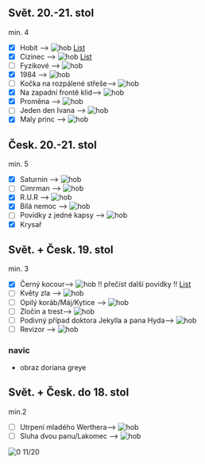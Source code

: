 ## Svět. 20.-21. stol
min. 4
- [x] Hobit   -->  ![hob](https://progress-bar.dev/322/?scale=322&suffix=/322%20stran) [List](hobit.md)
- [x] Cizinec --> ![hob](https://progress-bar.dev/104/?scale=104&suffix=/104%20stran) [List](Cizinec.md)
- [ ] Fyzikové --> ![hob](https://progress-bar.dev/0/?scale=88&suffix=/88%20stran)
- [x] 1984 --> ![hob](https://progress-bar.dev/0/?scale=316&suffix=/316%20stran)
- [ ] Kočka na rozpálené střeše--> ![hob](https://progress-bar.dev/0/?scale=393&suffix=/393%20stran)
- [x] Na zapadní frontě klid--> ![hob](https://progress-bar.dev/148/?scale=181&suffix=/181%20stran)
- [x] Proměna --> ![hob](https://progress-bar.dev/0/?scale=181&suffix=/181%20stran)
- [ ] Jeden den Ivana --> ![hob](https://progress-bar.dev/0/?scale=316&suffix=/316%20stran)
- [x] Maly princ --> ![hob](https://progress-bar.dev/95/?scale=95&suffix=/95%20stran)

## Česk. 20.-21. stol
min. 5
- [x] Saturnin --> ![hob](https://progress-bar.dev/0/?scale=256&suffix=/256%20stran)
- [ ] Cimrman --> ![hob](https://progress-bar.dev/0/?scale=393&suffix=/393%20stran)
- [x] R.U.R --> ![hob](https://progress-bar.dev/0/?scale=114&suffix=/114%20stran)
- [x] Bílá nemoc --> ![hob](https://progress-bar.dev/0/?scale=128&suffix=/128%20stran)
- [ ] Povídky z jedné kapsy --> ![hob](https://progress-bar.dev/0/?scale=393&suffix=/393%20stran)
- [x] Krysař

## Svět. + Česk. 19. stol
min. 3

- [x] Černý kocour--> ![hob](https://progress-bar.dev/14/?scale=14&suffix=/14%20stran) !! přečíst další povídky !!   [List](Cerny%20kocour.md)
- [ ] Květy zla --> ![hob](https://progress-bar.dev/0/?scale=393&suffix=/393%20stran)
- [ ] Opilý koráb/Máj/Kytice --> ![hob](https://progress-bar.dev/0/?scale=393&suffix=/393%20stran)
- [ ] Zločin a trest--> ![hob](https://progress-bar.dev/0/?scale=393&suffix=/393%20stran)
- [ ] Podivný případ doktora Jekylla a pana Hyda--> ![hob](https://progress-bar.dev/0/?scale=393&suffix=/393%20stran)
- [ ] Revizor --> ![hob](https://progress-bar.dev/0/?scale=393&suffix=/393%20stran)

### navic

- obraz doriana greye

## Svět. + Česk. do 18. stol 
min.2

- [ ] Utrpení mladého Werthera--> ![hob](https://progress-bar.dev/0/?scale=393&suffix=/393%20stran)
- [ ] Sluha dvou panu/Lakomec --> ![hob](https://progress-bar.dev/0/?scale=393&suffix=/393%20stran)

![0](https://progress-bar.dev/4/?scale=20&suffix=/20%20knih)
11/20
